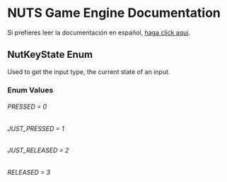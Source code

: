 # NUTS Game Engine Documentation

Si prefieres leer la documentación en español, [haga click aquí](/DOCUMENTATION_Ñ/INDEX.md).

## NutKeyState Enum

Used to get the input type, the current state of an input.

### Enum Values

###### PRESSED = 0
###### JUST_PRESSED = 1
###### JUST_RELEASED = 2
###### RELEASED = 3
